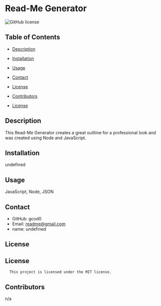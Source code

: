 # Read-Me Generator
  ![GitHub license](https://img.shields.io/badge/license-MIT-blue.svg)
  ## Table of Contents
  * [Description](#description)
  * [Installation](#installation)
  * [Usage](#usage)
  * [Contact](#contact)
  * [License](#license)
  * [Contributors](#contributors)

* [License](#license)

## Description
This Read-Me Generator creates a great outliine for a professional look and was created using Node and JavaScript.  
## Installation
undefined
## Usage
JavaScript, Node, JSON
## Contact
* GitHub: gcod0
* Email: readme@gmail.com
* name: undefined
## License
## License
      This project is licensed under the MIT license.
## Contributors
n/a


  

